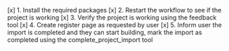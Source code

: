 [x] 1. Install the required packages
[x] 2. Restart the workflow to see if the project is working
[x] 3. Verify the project is working using the feedback tool
[x] 4. Create register page as requested by user
[x] 5. Inform user the import is completed and they can start building, mark the import as completed using the complete_project_import tool